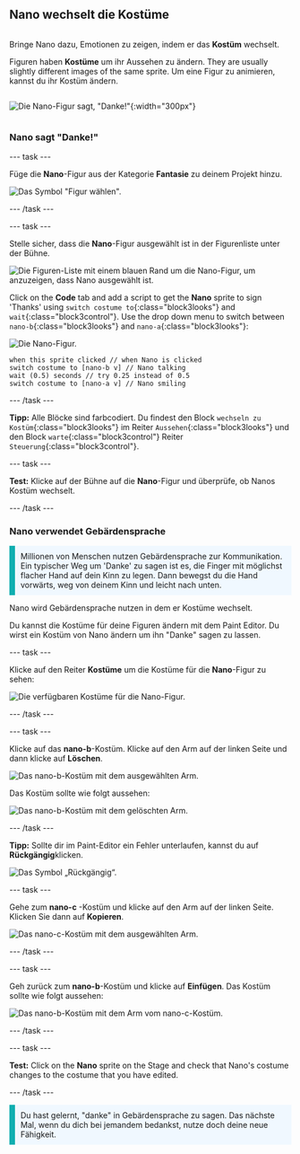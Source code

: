 ## Nano wechselt die Kostüme

<div style="display: flex; flex-wrap: wrap">
<div style="flex-basis: 200px; flex-grow: 1; margin-right: 15px;">

Bringe Nano dazu, Emotionen zu zeigen, indem er das **Kostüm** wechselt.

Figuren haben **Kostüme** um ihr Aussehen zu ändern. They are usually slightly different images of the same sprite. Um eine Figur zu animieren, kannst du ihr Kostüm ändern.

</div>
<div>

![Die Nano-Figur sagt, "Danke!"](images/nano-step-2.png){:width="300px"}

</div>
</div>

### Nano sagt "Danke!"

--- task ---

Füge die **Nano**-Figur aus der Kategorie **Fantasie** zu deinem Projekt hinzu.

![Das Symbol "Figur wählen".](images/choose-sprite-menu.png)

--- /task ---

--- task ---

Stelle sicher, dass die **Nano**-Figur ausgewählt ist in der Figurenliste unter der Bühne.

![Die Figuren-Liste mit einem blauen Rand um die Nano-Figur, um anzuzeigen, dass Nano ausgewählt ist.](images/nano-selected.png)

Click on the **Code** tab and add a script to get the **Nano** sprite to sign 'Thanks' using `switch costume to`{:class="block3looks"} and `wait`{:class="block3control"}. Use the drop down menu to switch between `nano-b`{:class="block3looks"} and `nano-a`{:class="block3looks"}:

![Die Nano-Figur.](images/nano-sprite.png)

```blocks3
when this sprite clicked // when Nano is clicked
switch costume to [nano-b v] // Nano talking
wait (0.5) seconds // try 0.25 instead of 0.5
switch costume to [nano-a v] // Nano smiling
```
--- /task ---

**Tipp:** Alle Blöcke sind farbcodiert. Du findest den Block `wechseln zu Kostüm`{:class="block3looks"} im Reiter `Aussehen`{:class="block3looks"} und den Block `warte`{:class="block3control"} Reiter `Steuerung`{:class="block3control"}.

--- task ---

**Test:** Klicke auf der Bühne auf die **Nano**-Figur und überprüfe, ob Nanos Kostüm wechselt.

--- /task ---

### Nano verwendet Gebärdensprache

<p style="border-left: solid; border-width:10px; border-color: #0faeb0; background-color: aliceblue; padding: 10px;">Millionen von Menschen nutzen Gebärdensprache zur Kommunikation. Ein typischer Weg um 'Danke' zu sagen ist es, die Finger mit möglichst flacher Hand auf dein Kinn zu legen. Dann bewegst du die Hand vorwärts, weg von deinem Kinn und leicht nach unten. 
</p>

<!-- Add a video of someone signing -->

Nano wird Gebärdensprache nutzen in dem er Kostüme wechselt.

Du kannst die Kostüme für deine Figuren ändern mit dem Paint Editor. Du wirst ein Kostüm von Nano ändern um ihn "Danke" sagen zu lassen.

--- task ---

Klicke auf den Reiter **Kostüme** um die Kostüme für die **Nano**-Figur zu sehen:

![Die verfügbaren Kostüme für die Nano-Figur.](images/nano-costumes.png)

--- /task ---

--- task ---

Klicke auf das **nano-b**-Kostüm. Klicke auf den Arm auf der linken Seite und dann klicke auf **Löschen**.

![Das nano-b-Kostüm mit dem ausgewählten Arm.](images/nano-arm-selected.png)

Das Kostüm sollte wie folgt aussehen:

![Das nano-b-Kostüm mit dem gelöschten Arm.](images/nano-arm-deleted.png)

--- /task ---

**Tipp:** Sollte dir im Paint-Editor ein Fehler unterlaufen, kannst du auf **Rückgängig**klicken.

![Das Symbol „Rückgängig“.](images/nano-undo.png)

--- task ---

Gehe zum **nano-c** -Kostüm und klicke auf den Arm auf der linken Seite. Klicken Sie dann auf **Kopieren**.

![Das nano-c-Kostüm mit dem ausgewählten Arm.](images/nano-c-arm-selected.png)

--- /task ---

--- task ---

Geh zurück zum **nano-b**-Kostüm und klicke auf **Einfügen**. Das Kostüm sollte wie folgt aussehen:

![Das nano-b-Kostüm mit dem Arm vom nano-c-Kostüm.](images/nano-b-new-arm.png)

--- /task ---

--- task ---

**Test:** Click on the **Nano** sprite on the Stage and check that Nano's costume changes to the costume that you have edited.

--- /task ---

<p style="border-left: solid; border-width:10px; border-color: #0faeb0; background-color: aliceblue; padding: 10px;">Du hast gelernt, "danke" in Gebärdensprache zu sagen. Das nächste Mal, wenn du dich bei jemandem bedankst, nutze doch deine neue Fähigkeit.
</p>

